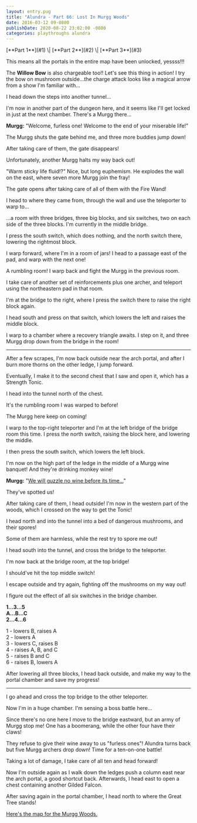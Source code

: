 ```yaml
---
layout: entry.pug
title: "Alundra - Part 66: Lost In Murgg Woods"
date: 2016-03-12 09-0800
publishDate: 2020-08-22 23:02:00 -0800
categories: playthroughs alundra
---
```


<p class="entry-partination" markdown="1">[**Part 1**](#1) \| [**Part 2**](#2) \| [**Part 3**](#3)</p>

<a name="1"></a>

This means all the portals in the entire map have been unlocked, yessss!!!

The **Willow Bow** is also chargeable too!! Let's see this thing in action! I try the bow on mushroom outside...the charge attack looks like a magical arrow from a show I'm familiar with...

I head down the steps into another tunnel...

I'm now in another part of the dungeon here, and it seems like I'll get locked in just at the next chamber. There's a Murgg there...

**Murgg:** "Welcome, furless one! Welcome to the end of your miserable life!"

The Murgg shuts the gate behind me, and three more buddies jump down!

After taking care of them, the gate disappears!

Unfortunately, another Murgg halts my way back out!

"Warm sticky life fluid!?" Nice, but long euphemism. He explodes the wall on the east, where seven more Murgg join the fray!

The gate opens after taking care of all of them with the Fire Wand!

I head to where they came from, through the wall and use the teleporter to warp to...

...a room with three bridges, three big blocks, and six switches, two on each side of the three blocks. I'm currently in the middle bridge.

I press the south switch, which does nothing, and the north switch there, lowering the rightmost block.

I warp forward, where I'm in a room of jars! I head to a passage east of the pad, and warp with the next one!

A rumbling room! I warp back and fight the Murgg in the previous room.

I take care of another set of reinforcements plus one archer, and teleport using the northeastern pad in that room.

I'm at the bridge to the right, where I press the switch there to raise the right block again.

I head south and press on that switch, which lowers the left and raises the middle block.

I warp to a chamber where a recovery triangle awaits. I step on it, and three Murgg drop down from the bridge in the room!

<a name="2"></a>

---

After a few scrapes, I'm now back outside near the arch portal, and after I burn more thorns on the other ledge, I jump forward.

Eventually, I make it to the second chest that I saw and open it, which has a Strength Tonic.

I head into the tunnel north of the chest.

It's the rumbling room I was warped to before!

The Murgg here keep on coming!

I warp to the top-right teleporter and I'm at the left bridge of the bridge room this time. I press the north switch, raising the block here, and lowering the middle. 

I then press the south switch, which lowers the left block.

I'm now on the high part of the ledge in the middle of a Murgg wine banquet! And they're drinking monkey wine!

**Murgg:** "<a href="https://www.youtube.com/watch?v=oSs6DcA6dFI">We will guzzle no wine before its time...</a>"

They've spotted us!

After taking care of them, I head outside! I'm now in the western part of the woods, which I crossed on the way to get the Tonic!

I head north and into the tunnel into a bed of dangerous mushrooms, and their spores!

Some of them are harmless, while the rest try to spore me out!

I head south into the tunnel, and cross the bridge to the teleporter.

I'm now back at the bridge room, at the top bridge!

I should've hit the top middle switch!

I escape outside and try again, fighting off the mushrooms on my way out!

I figure out the effect of all six switches in the bridge chamber.

**1...3...5<br/>
A...B...C<br/>
2...4...6**

1 - lowers B, raises A<br/>
2 - lowers A<br/>
3 - lowers C, raises B<br/>
4 - raises A, B, and C<br/>
5 - raises B and C<br/>
6 - raises B, lowers A

After lowering all three blocks, I head back outside, and make my way to the portal chamber and save my progress!

<a name="3"></a>

---

I go ahead and cross the top bridge to the other teleporter.

Now I'm in a huge chamber. I'm sensing a boss battle here...

Since there's no one here I move to the bridge eastward, but an army of Murgg stop me! One has a boomerang, while the other four have their claws!

They refuse to give their wine away to us "furless ones"! Alundra turns back but five Murgg archers drop down! Time for a ten-on-one battle!

Taking a lot of damage, I take care of all ten and head forward!

Now I'm outside again as I walk down the ledges push a column east near the arch portal, a good shortcut back. Afterwards, I head east to open a chest containing another Gilded Falcon.

After saving again in the portal chamber, I head north to where the Great Tree stands!

<a href="http://vgmaps.com/Atlas/PSX/Alundra-MurggWoods.png">Here's the map for the Murgg Woods.</a>